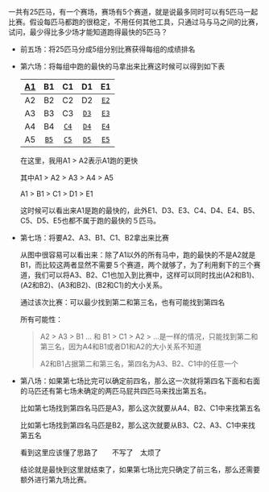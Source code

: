 一共有25匹马，有一个赛场，赛场有5个赛道，就是说最多同时可以有5匹马一起比赛。假设每匹马都跑的很稳定，不用任何其他工具，只通过马与马之间的比赛，试问，最少得比多少场才能知道跑得最快的5匹马？

- 前五场：将25匹马分成5组分别比赛获得每组的成绩排名

- 第六场：将每组中跑的最快的马拿出来比赛这时候可以得到如下表

  | [A1]() |    B1    |    C1    |    D1    |    E1    |
  | :----: | :------: | :------: | :------: | :------: |
  |   A2   |    B2    |    C2    |    D2    | [`E2`]() |
  |   A3   |    B3    |    C3    | [`D3`]() | [`E3`]() |
  |   A4   |    B4    | [`C4`]() | [`D4`]() | [`E4`]() |
  |   A5   | [`B5`]() | [`C5`]() | [`D5`]() | [`E5`]() |

  在这里，我用A1 > A2表示A1跑的更快

  其中A1 > A2 > A3 > A4 > A5

  A1 > B1 > C1 > D1 > E1

  这时候可以看出来A1是跑的最快的，此外E1、D3、E3、C4、D4、E4、B5、C5、D5、E5也都不属于跑的最快的５匹马。

- 第七场：将要A2、A3、B1、C1、B2拿出来比赛

  从图中很容易可以看出来：除了A1以外的所有马中，跑的最快的不是A2就是B1，而比较这两者显然不需要５个赛道，两个就够了，为了利用剩下的三个赛道，我们可以将A3、B2、C1也加入到比赛中，这样可以同时找出(A2和B1)、(A2和B2)、(A3和B2)、(B2和C1)的大小关系。
  
  通过该次比赛：可以最少找到第二和第三名，也有可能找到第四名
  
  所有可能性：
  
  > A2 > A3 > B1 ... 和 B1 > C1 > A2 > ...是一样的情况，只能找到第二和第三名，因为A4和B1或者D1和A2的大小关系不知道
  >
  > A2和B1占据第二和第三名，第四名为A3、B2、C1中的任意一个
  
- 第八场：如果第七场比完可以确定前四名，那么这一次就将第四名下面和右面的马匹还有第七场未确定的两匹马屁共四匹马来找出第五名。

  比如第七场找到第四名马匹是A3，那么这次就要从A4、B2、C1中来找第五名

  比如第七场找到第四名马匹是B2，那么这次就要从B3、C2、A3、C1中来找第五名

  看到这里应该懂了思路了　　不写了　太烦了

  结论就是最快到这里就结束了，如果第七场比完只确定了前三名，那么还需要额外进行第九场比赛。

  ​				　	